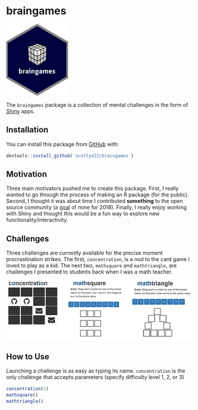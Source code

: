 braingames
================

![hexagon sticker image](./images/braingames_hex.png)

The `braingames` package is a collection of mental challenges in the form of [Shiny](https://shiny.rstudio.com/) apps.

Installation
------------

You can install this package from [GitHub](https://github.com/scottyd22/) with:

``` r
devtools::install_github('scottyd22/braingames')
```

Motivation
----------

Three main motivators pushed me to create this package. First, I really wanted to go through the process of making an R package (for the public). Second, I thought it was about time I contributed **something** to the open source community (a [goal](https://twitter.com/scottyd22/status/947950535042355200) of mine for 2018). Finally, I really enjoy working with Shiny and thought this would be a fun way to explore new functionality/interactivity.

Challenges
----------

Three challenges are currently available for the precise moment procrastination strikes. The first, `concentration`, is a nod to the card game I loved to play as a kid. The next two, `mathsquare` and `mathtriangle`, are challenges I presented to students back when I was a math teacher.

![Screenshots of each current challenge](./images/concentration_mathsquare_mathtriangle.PNG)

How to Use
----------

Launching a challenge is as easy as typing its name. `concentration` is the only challenge that accepts parameters (specify difficulty level 1, 2, or 3)

``` r
concentration(2)
mathsquare()
mathtriangle()
```
